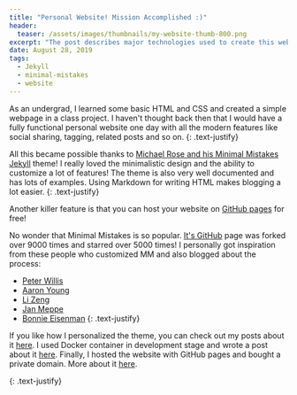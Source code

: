 ```yaml
---
title: "Personal Website! Mission Accomplished :)"
header:
  teaser: /assets/images/thumbnails/my-website-thumb-800.png
excerpt: "The post describes major technologies used to create this website and provides useful links/resources for others who want to create their own websites."
date: August 28, 2019
tags:
  - Jekyll
  - minimal-mistakes
  - website
---
```


As an undergrad, I learned some basic HTML and CSS and created a simple webpage in a class project. I haven't thought back then that I would have a fully functional personal website one day with all the modern features like social sharing, tagging, related posts and so on. 
{: .text-justify}

All this became possible thanks to [Michael Rose and his Minimal Mistakes](https://mmistakes.github.io/minimal-mistakes/about/) [Jekyll](https://jekyllrb.com) theme! I really loved the minimalistic design and the ability to customize a lot of features! The theme is also very well documented and has lots of examples. Using Markdown for writing HTML makes blogging a lot easier. 
{: .text-justify}

Another killer feature is that you can host your website on [GitHub pages](https://pages.github.com) for free! 

No wonder that Minimal Mistakes is so popular. [It's GitHub](https://github.com/mmistakes/minimal-mistakes) page was forked over 9000 times and starred over 5000 times! I personally got inspiration from these people who customized MM and also blogged about the process:
  - [Peter Willis](http://www.pwills.com)
  - [Aaron Young](https://web.eecs.utk.edu/~ayoung48/blog/#)
  - [Li Zeng](https://zenglix.github.io/)
  - [Jan Meppe](https://www.janmeppe.com/)
  - [Bonnie Eisenman](https://blog.bonnieeisenman.com/)
{: .text-justify}

If you like how I personalized the theme, you can check out my posts about it [here](/Personal-website-with-Minimal-Mistakes-Jekyll-Theme-HOWTO-Part-II). I used Docker container in development stage and wrote a post about it [here](/Personal-website-with-Minimal-Mistakes-Jekyll-Theme-HOWTO-Part-I). Finally, I hosted the website with GitHub pages and bought a private domain. More about it [here](/Personal-website-with-Minimal-Mistakes-Jekyll-Theme-HOWTO-Part-III).

{: .text-justify}